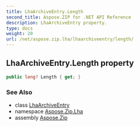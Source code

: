 ```yaml
---
title: LhaArchiveEntry.Length
second_title: Aspose.ZIP for .NET API Reference
description: LhaArchiveEntry property. 
type: docs
weight: 20
url: /net/aspose.zip.lha/lhaarchiveentry/length/
---
```

## LhaArchiveEntry.Length property

```csharp
public long? Length { get; }
```

### See Also

* class [LhaArchiveEntry](../)
* namespace [Aspose.Zip.Lha](../../lhaarchiveentry/)
* assembly [Aspose.Zip](../../../)


